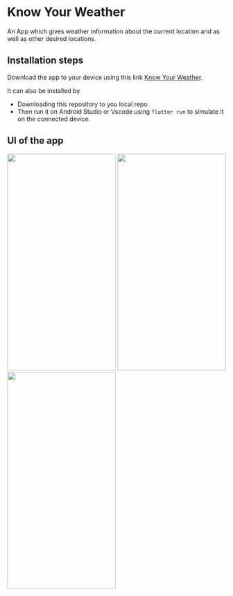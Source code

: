 # Know Your Weather

An App which gives weather information about the current location and as well as other desired locations.

## Installation steps

Download the app to your device using this link [Know Your Weather](https://weather-app-81dc6.firebaseapp.com/).

It can also be installed by
 - Downloading this repository to you local repo.
 - Then run it on Android Studio or Vscode using `flutter run` to simulate it on the connected device.

## UI of the app

<img src="https://github.com/AVKavan/WeatherApp-Flutter/assets/107805278/8d8b95f3-c56a-4e5d-86df-42e8e7d15d00" width="250" height="500" />
<img src="https://github.com/AVKavan/WeatherApp-Flutter/assets/107805278/6be13393-3bee-4d48-9d2a-06092b189175" width="250" height="500" />
<img src="https://github.com/AVKavan/WeatherApp-Flutter/assets/107805278/c925416c-89c4-4f1e-a47c-009f5c4105ca" width="250" height="500" />



